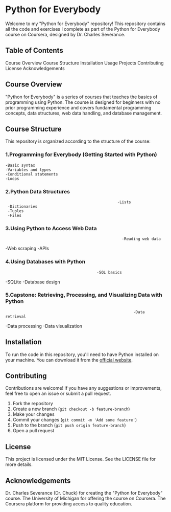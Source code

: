 # Python for Everybody


Welcome to my "Python for Everybody" repository! 
This repository contains all the code and exercises I complete as part of the Python for Everybody course on Coursera, designed by Dr. Charles Severance.

## Table of Contents
  Course Overview
  Course Structure
  Installation
  Usage
  Projects
  Contributing
  License
  Acknowledgements


## Course Overview
"Python for Everybody" is a series of courses that teaches the basics of programming using Python.
The course is designed for beginners with no prior programming experience and covers fundamental programming concepts, data structures, web data handling, and database management.


## Course Structure
This repository is organized according to the structure of the course:

### 1.Programming for Everybody (Getting Started with Python)
    -Basic syntax
    -Variables and types
    -Conditional statements
    -Loops
  
### 2.Python Data Structures
                                                     -Lists
     -Dictionaries
     -Tuples
     -Files

### 3.Using Python to Access Web Data
                                                       -Reading web data
  -Web scraping
  -APIs

### 4.Using Databases with Python
                                            -SQL basics
  -SQLite
  -Database design

### 5.Capstone: Retrieving, Processing, and Visualizing Data with Python  
                                                            -Data retrieval
  -Data processing
  -Data visualization


## Installation

To run the code in this repository, you'll need to have Python installed on your machine. 
You can download it from the [official website](https://www.python.org/downloads/).

## Contributing

Contributions are welcome! If you have any suggestions or improvements, feel free to open an issue or submit a pull request.

1. Fork the repository
2. Create a new branch (`git checkout -b feature-branch`)
3. Make your changes
4. Commit your changes (`git commit -m 'Add some feature'`)
5. Push to the branch (`git push origin feature-branch`)
6. Open a pull request


## License
This project is licensed under the MIT License. See the LICENSE file for more details.

## Acknowledgements

Dr. Charles Severance (Dr. Chuck) for creating the "Python for Everybody" course.
The University of Michigan for offering the course on Coursera.
The Coursera platform for providing access to quality education.
